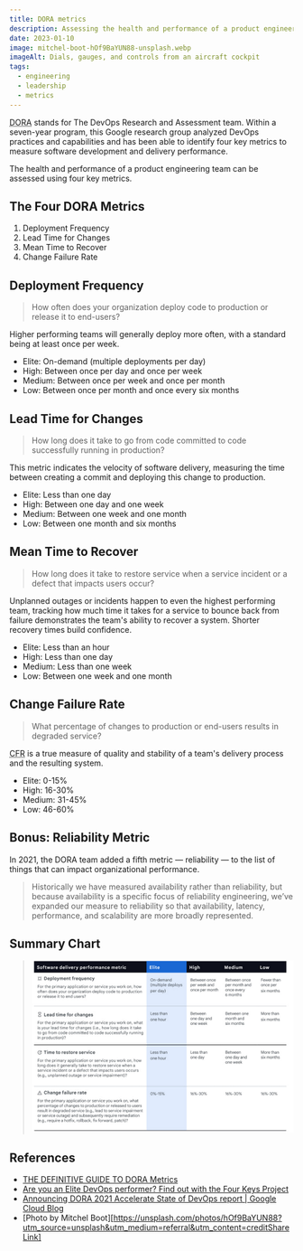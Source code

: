 ```yaml
---
title: DORA metrics
description: Assessing the health and performance of a product engineering team
date: 2023-01-10
image: mitchel-boot-hOf9BaYUN88-unsplash.webp
imageAlt: Dials, gauges, and controls from an aircraft cockpit 
tags:
  - engineering
  - leadership
  - metrics
---
```

<abbr title="DevOps Research and Assessment team">DORA</abbr> stands for The DevOps Research and Assessment team. Within a seven-year program, this Google research group analyzed DevOps practices and capabilities and has been able to identify four key metrics to measure software development and delivery performance.

The health and performance of a product engineering team can be assessed using four key metrics.

## The Four DORA Metrics

1. Deployment Frequency
2. Lead Time for Changes
3. Mean Time to Recover
4. Change Failure Rate

## Deployment Frequency

> How often does your organization deploy code to production or release it to end-users?

Higher performing teams will generally deploy more often, with a standard being at least once per week.

- Elite: On-demand (multiple deployments per day)	
- High: Between once per day and once per week	
- Medium: Between once per week and once per month	
- Low: Between once per month and once every six months

## Lead Time for Changes

> How long does it take to go from code committed to code successfully running in production?

This metric indicates the velocity of software delivery, measuring the time between creating a commit and deploying this change to production.

- Elite: Less than one day
- High: Between one day and one week
- Medium: Between one week and one month
- Low: Between one month and six months

## Mean Time to Recover

> How long does it take to restore service when a service incident or a defect that impacts users occur?

Unplanned outages or incidents happen to even the highest performing team, tracking how much time it takes for a service to bounce back from failure demonstrates the team's ability to recover a system. Shorter recovery times build confidence.

- Elite: Less than an hour
- High: Less than one day
- Medium: Less than one week
- Low: Between one week and one month

## Change Failure Rate

> What percentage of changes to production or end-users results in degraded service?

<abbr title="Change Failure Rate">CFR</abbr> is a true measure of quality and stability of a team's delivery process and the resulting system.

- Elite: 0-15%
- High: 16-30%
- Medium: 31-45%
- Low: 46-60%

## Bonus: Reliability Metric

In 2021, the DORA team added a fifth metric — reliability — to the list of things that can impact organizational performance.

> Historically we have measured availability rather than reliability, but because availability is a specific focus of reliability engineering, we’ve expanded our measure to reliability so that availability, latency, performance, and scalability are more broadly represented.

## Summary Chart

> ![Chart outlining the DORA metrics](dora-metrics.jpg)

## References

- [THE DEFINITIVE GUIDE TO
DORA Metrics](https://www.leanix.net/en/wiki/vsm/dora-metrics)
- [Are you an Elite DevOps performer? Find out with the Four Keys Project](https://cloud.google.com/blog/products/devops-sre/using-the-four-keys-to-measure-your-devops-performance)
- [Announcing DORA 2021 Accelerate State of DevOps report | Google Cloud Blog](https://cloud.google.com/blog/products/devops-sre/announcing-dora-2021-accelerate-state-of-devops-report)
- [Photo by Mitchel Boot][https://unsplash.com/photos/hOf9BaYUN88?utm_source=unsplash&utm_medium=referral&utm_content=creditShareLink]  